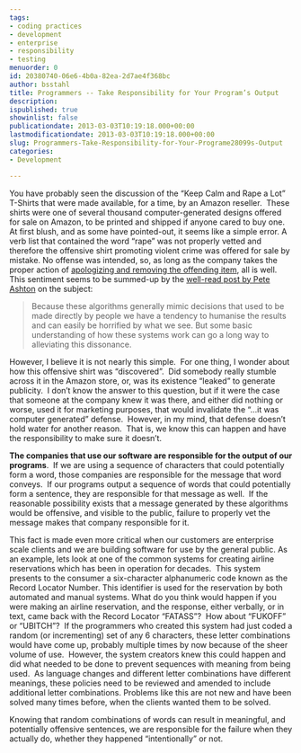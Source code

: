 ```yaml
---
tags:
- coding practices
- development
- enterprise
- responsibility
- testing
menuorder: 0
id: 20380740-06e6-4b0a-82ea-2d7ae4f368bc
author: bsstahl
title: Programmers -- Take Responsibility for Your Program’s Output
description: 
ispublished: true
showinlist: false
publicationdate: 2013-03-03T10:19:18.000+00:00
lastmodificationdate: 2013-03-03T10:19:18.000+00:00
slug: Programmers-Take-Responsibility-for-Your-Programe28099s-Output
categories:
- Development

---
```

You have probably seen the discussion of the “Keep Calm and Rape a Lot” T-Shirts that were made available, for a time, by an Amazon reseller.  These shirts were one of several thousand computer-generated designs offered for sale on Amazon, to be printed and shipped if anyone cared to buy one.  At first blush, and as some have pointed-out, it seems like a simple error. A verb list that contained the word “rape” was not properly vetted and therefore the offensive shirt promoting violent crime was offered for sale by mistake. No offense was intended, so, as long as the company takes the proper action of [apologizing and removing the offending item](http://www.solidgoldbomb.com/pages/our-apology), all is well.  This sentiment seems to be summed-up by the [well-read post by Pete Ashton](https://web.archive.org/web/20130305012153/http://iam.peteashton.com/keep-calm-rape-tshirt-amazon/) on the subject:

> Because these algorithms generally mimic decisions that used to be made directly by people we have a tendency to humanise the results and can easily be horrified by what we see. But some basic understanding of how these systems work can go a long way to alleviating this dissonance.

However, I believe it is not nearly this simple.  For one thing, I wonder about how this offensive shirt was “discovered”.  Did somebody really stumble across it in the Amazon store, or, was its existence “leaked” to generate publicity.  I don’t know the answer to this question, but if it were the case that someone at the company knew it was there, and either did nothing or worse, used it for marketing purposes, that would invalidate the “…it was computer generated” defense.  However, in my mind, that defense doesn’t hold water for another reason.  That is, we know this can happen and have the responsibility to make sure it doesn’t.

**The companies that use our software are responsible for the output of our programs**.  If we are using a sequence of characters that could potentially form a word, those companies are responsible for the message that word conveys.  If our programs output a sequence of words that could potentially form a sentence, they are responsible for that message as well.  If the reasonable possibility exists that a message generated by these algorithms would be offensive, and visible to the public, failure to properly vet the message makes that company responsible for it.

This fact is made even more critical when our customers are enterprise scale clients and we are building software for use by the general public. As an example, lets look at one of the common systems for creating airline reservations which has been in operation for decades.  This system presents to the consumer a six-character alphanumeric code known as the Record Locator Number. This identifier is used for the reservation by both automated and manual systems. What do you think would happen if you were making an airline reservation, and the response, either verbally, or in text, came back with the Record Locator “FATASS”?  How about “FUKOFF” or “UBITCH”?  If the programmers who created this system had just coded a random (or incrementing) set of any 6 characters, these letter combinations would have come up, probably multiple times by now because of the sheer volume of use.  However, the system creators knew this could happen and did what needed to be done to prevent sequences with meaning from being used.  As language changes and different letter combinations have different meanings, these policies need to be reviewed and amended to include additional letter combinations. Problems like this are not new and have been solved many times before, when the clients wanted them to be solved.

Knowing that random combinations of words can result in meaningful, and potentially offensive sentences, we are responsible for the failure when they actually do, whether they happened “intentionally” or not.